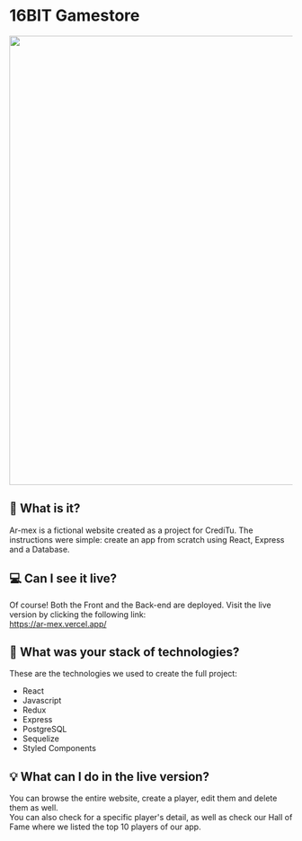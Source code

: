 # 16BIT Gamestore

<img src='https://res.cloudinary.com/dy9tey0yi/image/upload/v1637886806/Futbol%20players/Home_zd3ecb.png' height='800px' margin='0 auto'/>

## 🤔 What is it?

Ar-mex is a fictional website created as a project for CrediTu. The instructions were simple: create an app from scratch using React, Express and a Database.

## 💻 Can I see it live?

Of course! Both the Front and the Back-end are deployed. Visit the live version by clicking the following link:\
https://ar-mex.vercel.app/

## 🧱 What was your stack of technologies?

These are the technologies we used to create the full project:

- React
- Javascript
- Redux
- Express
- PostgreSQL
- Sequelize
- Styled Components

## 💡 What can I do in the live version?

You can browse the entire website, create a player, edit them and delete them as well.\
You can also check for a specific player's detail, as well as check our Hall of Fame where we listed the top 10 players of our app.

